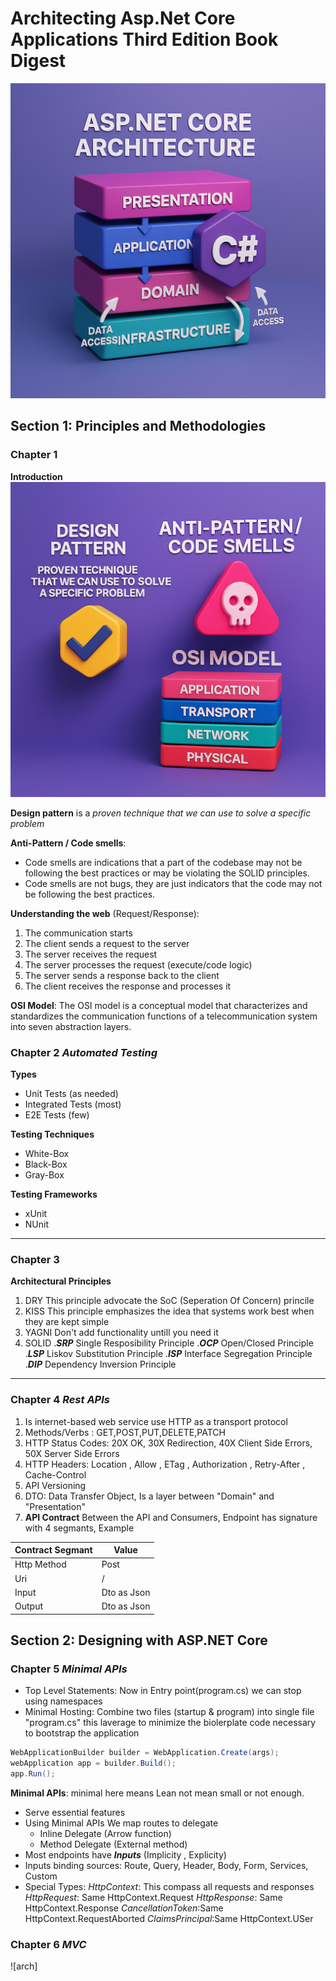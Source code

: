 # Architecting Asp.Net Core Applications Third Edition Book Digest
![arch](./arch.core.png)
## Section 1: Principles and Methodologies

### Chapter 1

**Introduction**
![chapter-1-introduction](chapter-1.png)

**Design pattern** is a _proven technique that we can use to solve a specific problem_

**Anti-Pattern / Code smells**: 
- Code smells are indications that a part of the codebase may not be following the  best practices or may be violating the SOLID principles.
- Code smells are not bugs, they are just indicators that the code may not be following the best practices.

**Understanding the web** (Request/Response):
  1. The communication starts
  2. The client sends a request to the server
  3. The server receives the request 
  4. The server processes the request (execute/code logic)
  5. The server sends a response back to the client
  6. The client receives the response and processes it

**OSI Model**: The OSI model is a conceptual model that characterizes and standardizes the communication functions of a telecommunication system into seven abstraction layers.


### Chapter 2 *Automated Testing*
**Types**
- Unit Tests (as needed)
- Integrated Tests (most)
- E2E Tests (few)

**Testing Techniques**
- White-Box
- Black-Box
- Gray-Box

**Testing Frameworks**
- xUnit
- NUnit
---    
### Chapter 3
**Architectural Principles**
1. DRY
    This principle advocate the SoC (Seperation Of Concern) princile
2. KISS
    This principle emphasizes the idea that systems work best when they are kept simple 
3. YAGNI
    Don't add functionality untill you need it    
4. SOLID
.***SRP*** Single Resposibility Principle
.***OCP*** Open/Closed Principle
.***LSP*** Liskov Substitution Principle
.***ISP*** Interface Segregation Principle
.***DIP*** Dependency Inversion Principle

---

### Chapter 4 *Rest APIs*
1. Is internet-based web service use HTTP as a transport protocol
2. Methods/Verbs : GET,POST,PUT,DELETE,PATCH
3. HTTP Status Codes: 20X OK, 30X Redirection, 40X Client Side Errors, 50X Server Side Errors
4. HTTP Headers: Location , Allow , ETag , Authorization , Retry-After , Cache-Control
5. API Versioning
6. DTO: Data Transfer Object, Is a layer between "Domain" and "Presentation"
7. __API Contract__ Between the API and Consumers, Endpoint has signature with 4 segmants, Example

| Contract Segmant | Value |
| ---------------- | ----- |
| Http Method      | Post  |
| Uri              |  /    |
| Input            | Dto as Json  |
| Output           | Dto as Json  |


## Section 2: Designing with ASP.NET Core
### Chapter 5 *Minimal APIs*
* Top Level Statements: Now in Entry point(program.cs) we can stop using namespaces
* Minimal Hosting: Combine two files (startup & program) into single file "program.cs" this laverage to minimize the biolerplate code necessary to bootstrap the application
```C#
WebApplicationBuilder builder = WebApplication.Create(args);
webApplication app = builder.Build();
app.Run();
```
**Minimal APIs**: minimal here means Lean not mean small or not enough.
- Serve essential features
- Using Minimal APIs We map routes to delegate
    - Inline Delegate (Arrow function)
    - Method Delegate (External method)
- Most endpoints have _**Inputs**_ (Implicity , Explicity)
- Inputs binding sources: Route, Query, Header, Body, Form, Services, Custom
- Special Types: 
    _HttpContext_: This compass all requests and responses
    _HttpRequest_: Same HttpContext.Request
    _HttpResponse_: Same HttpContext.Response
    _CancellationToken_:Same HttpContext.RequestAborted
    _ClaimsPrincipal_:Same HttpContext.USer

### Chapter 6 *MVC*

![arch]